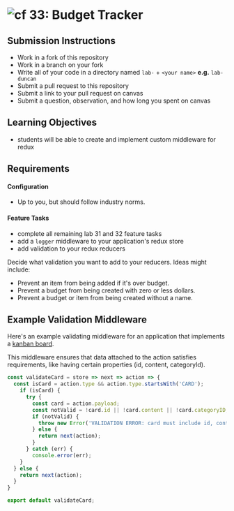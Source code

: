 ![cf](http://i.imgur.com/7v5ASc8.png) 33: Budget Tracker
======

## Submission Instructions
  * Work in a fork of this repository
  * Work in a branch on your fork
  * Write all of your code in a directory named `lab-` + `<your name>` **e.g.** `lab-duncan`
  * Submit a pull request to this repository
  * Submit a link to your pull request on canvas
  * Submit a question, observation, and how long you spent on canvas 

## Learning Objectives
* students will be able to create and implement custom middleware for redux

## Requirements
#### Configuration  
* Up to you, but should follow industry norms.
 
#### Feature Tasks
* complete all remaining lab 31 and 32 feature tasks
* add a `logger` middleware to your application's redux store
* add validation to your redux reducers

Decide what validation you want to add to your reducers. Ideas might include:

* Prevent an item from being added if it's over budget.
* Prevent a budget from being created with zero or less dollars.
* Prevent a budget or item from being created without a name.

## Example Validation Middleware
Here's an example validating middleware for an application that implements a
[kanban board](https://leankit.com/learn/kanban/kanban-board/).

This middleware ensures that data attached to the action satisfies requirements,
like having certain properties (id, content, categoryId).

```js
const validateCard = store => next => action => {
  const isCard = action.type && action.type.startsWith('CARD');
    if (isCard) {
      try {
        const card = action.payload;
        const notValid = !card.id || !card.content || !card.categoryID;
        if (notValid) {
          throw new Error('VALIDATION ERROR: card must include id, content, and categoryID');
        } else {
          return next(action);
        }
      } catch (err) {
        console.error(err);
    }
  } else {
    return next(action);
  }
}

export default validateCard;
```